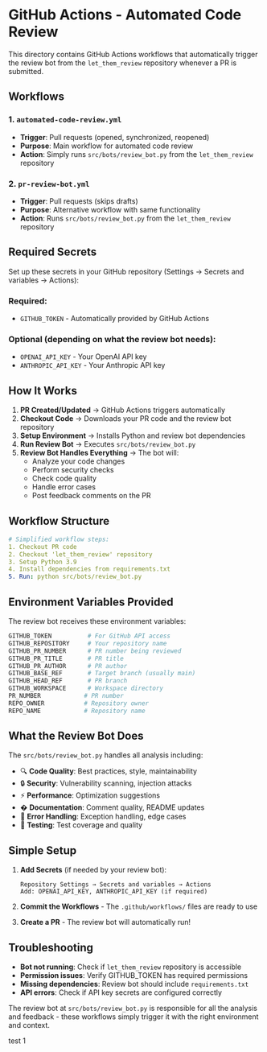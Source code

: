 # GitHub Actions - Automated Code Review

This directory contains GitHub Actions workflows that automatically trigger the review bot from the `let_them_review` repository whenever a PR is submitted.

## Workflows

### 1. `automated-code-review.yml`
- **Trigger**: Pull requests (opened, synchronized, reopened)
- **Purpose**: Main workflow for automated code review
- **Action**: Simply runs `src/bots/review_bot.py` from the `let_them_review` repository

### 2. `pr-review-bot.yml`  
- **Trigger**: Pull requests (skips drafts)
- **Purpose**: Alternative workflow with same functionality
- **Action**: Runs `src/bots/review_bot.py` from the `let_them_review` repository

## Required Secrets

Set up these secrets in your GitHub repository (Settings → Secrets and variables → Actions):

### Required:
- `GITHUB_TOKEN` - Automatically provided by GitHub Actions

### Optional (depending on what the review bot needs):
- `OPENAI_API_KEY` - Your OpenAI API key
- `ANTHROPIC_API_KEY` - Your Anthropic API key

## How It Works

1. **PR Created/Updated** → GitHub Actions triggers automatically
2. **Checkout Code** → Downloads your PR code and the review bot repository  
3. **Setup Environment** → Installs Python and review bot dependencies
4. **Run Review Bot** → Executes `src/bots/review_bot.py`
5. **Review Bot Handles Everything** → The bot will:
   - Analyze your code changes
   - Perform security checks
   - Check code quality
   - Handle error cases
   - Post feedback comments on the PR

## Workflow Structure

```yaml
# Simplified workflow steps:
1. Checkout PR code
2. Checkout 'let_them_review' repository  
3. Setup Python 3.9
4. Install dependencies from requirements.txt
5. Run: python src/bots/review_bot.py
```

## Environment Variables Provided

The review bot receives these environment variables:

```bash
GITHUB_TOKEN          # For GitHub API access
GITHUB_REPOSITORY     # Your repository name
GITHUB_PR_NUMBER      # PR number being reviewed
GITHUB_PR_TITLE       # PR title
GITHUB_PR_AUTHOR      # PR author
GITHUB_BASE_REF       # Target branch (usually main)
GITHUB_HEAD_REF       # PR branch
GITHUB_WORKSPACE      # Workspace directory
PR_NUMBER            # PR number
REPO_OWNER           # Repository owner
REPO_NAME            # Repository name
```

## What the Review Bot Does

The `src/bots/review_bot.py` handles all analysis including:
- 🔍 **Code Quality**: Best practices, style, maintainability
- 🔒 **Security**: Vulnerability scanning, injection attacks
- ⚡ **Performance**: Optimization suggestions
- � **Documentation**: Comment quality, README updates
- 🐛 **Error Handling**: Exception handling, edge cases
- 🧪 **Testing**: Test coverage and quality

## Simple Setup

1. **Add Secrets** (if needed by your review bot):
   ```
   Repository Settings → Secrets and variables → Actions
   Add: OPENAI_API_KEY, ANTHROPIC_API_KEY (if required)
   ```

2. **Commit the Workflows** - The `.github/workflows/` files are ready to use

3. **Create a PR** - The review bot will automatically run!

## Troubleshooting

- **Bot not running**: Check if `let_them_review` repository is accessible
- **Permission issues**: Verify GITHUB_TOKEN has required permissions  
- **Missing dependencies**: Review bot should include `requirements.txt`
- **API errors**: Check if API key secrets are configured correctly

The review bot at `src/bots/review_bot.py` is responsible for all the analysis and feedback - these workflows simply trigger it with the right environment and context.

test 1